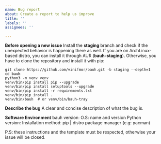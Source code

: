 ```yaml
---
name: Bug report
about: Create a report to help us improve
title: ''
labels: ''
assignees: ''

---
```

**Before opening a new issue**
Install the **staging** branch and check if the unexpected behavior is happening there as well.
If you are on ArchLinux-based distro, you can install it through AUR (**bauh-staging**). Otherwise, you have
to clone the repository and install it with pip:
```
git clone https://github.com/vinifmor/bauh.git -b staging --depth=1
cd bauh
python3 -m venv venv
venv/bin/pip install pip --upgrade
venv/bin/pip install setuptools --upgrade
venv/bin/pip install -r requirements.txt
venv/bin/pip install .
venv/bin/bauh  # or venv/bin/bauh-tray
```
 
**Describe the bug**
A clear and concise description of what the bug is.

**Software Environment**
bauh version: 
O.S: name and version 
Python version:
Installation method: pip | distro package manager (e.g: pacman)


P.S: these instructions and the template must be respected, otherwise your issue will be closed.

